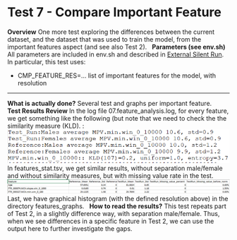# Test 7 - Compare Important Feature

**Overview**
One more test exploring the differences between the current dataset, and the dataset that was used to train the model, from the important features aspect (and see also Test 2).
 
**Parameters (see env.sh)**
All parameters are included in env.sh and described in [External Silent Run](../External%20Silent%20Run).
In particular, this test uses:

- CMP_FEATURE_RES=... list of important features for the model, with resolution 
****
**What is actually done?**
Several test and graphs per important feature.
 
**Test Results Review**
In the log file 07.feature_analysis.log, for every feature, we get something like the following (but note that we need to check the the similarity measure (KLD). :
<img src="/attachments/13926544/13926546.png"/>
In features_stat.tsv, we get similar results, without separation male/female and without similarity measures, but with missing value rate in the test.
<img src="/attachments/13926544/13926548.png"/>
Last, we have graphical histogram (with the defined resolution above) in the directory features_graphs.
 
**How to read the results?**
This test repeats part of Test 2, in a slightly difference way, with separation male/female. Thus, when we see differences in a specific feature in Test 2, we can use the output here to further investigate the gaps.
